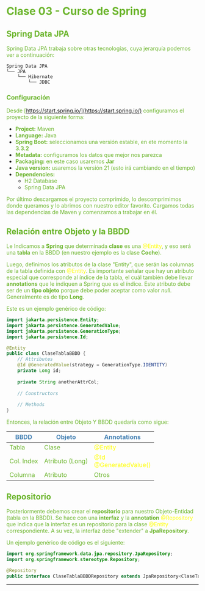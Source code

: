 # <sg>Clase 03 - Curso de Spring</sg>

## <sg>Spring Data JPA</sg>

<sg>Spring Data JPA trabaja sobre otras tecnologías, cuya jerarquía podemos ver a continuación:

```
Spring Data JPA
└── JPA
    └── Hibernate
        └── JDBC
```

### <sg>Configuración</sg>
<sg>Desde [https://start.spring.io/](https://start.spring.io/) configuramos el proyecto
de la siguiente forma:</sg>

* <sg>**Project:** Maven</sg>
* <sg>**Language:** Java</sg>
* <sg>**Spring Boot:** seleccionamos una versión estable, en ete momento la **3.3.2**</sg>
* <sg>**Metadata:** configuramos los datos que mejor nos parezca</sg>
* <sg>**Packaging:** en este caso usaremos **Jar**</sg>
* <sg>**Java version:** usaremos la versión 21 (esto irá cambiando en el tiempo)</sg>
* <sg>**Dependencies:**</sg>
  * <sg>H2 Database</sg>
  * <sg>Spring Data JPA</sg>

<sg>Por último descargamos el proyecto comprimido, lo descomprimimos donde queramos y lo
abrimos con nuestro editor favorito. Cargamos todas las dependencias de Maven y comenzamos
a trabajar en él.</sg>

## <sg>Relación entre Objeto y la BBDD

<sg>Le Indicamos a **Spring** que determinada **clase** es una <y>@Entity</y>, y eso 
será una **tabla** en la BBDD (en nuestro ejemplo es la clase **Coche**).</sg>

<sg>Luego, definimos los atributos de la clase "Entity", que serán las columnas de la tabla
definida con <y>@Entity</y>. Es importante señalar que hay un atributo especial que
corresponde al índice de la tabla, el cuál también debe llevar **annotations** que le
indiquen a Spring que es el índice. Este atributo debe ser de un **tipo objeto** porque
debe poder aceptar como valor _null_. Generalmente es de tipo **Long**.</sg>

<sg>Este es un ejemplo genérico de código:</sg>

```Java
import jakarta.persistence.Entity;
import jakarta.persistence.GeneratedValue;
import jakarta.persistence.GenerationType;
import jakarta.persistence.Id;

@Entity
public class ClaseTablaBBDD {
    // Attributes
    @Id @GeneratedValue(strategy = GenerationType.IDENTITY)
    private Long id;
    
    private String anotherAttrCol;
    
    // Constructors
  
    // Methods
}
```

<sg>Entonces, la relación entre Objeto Y BBDD quedaría como sigue:</sg>


| <sb>BBDD</sb>       | <sb>Objeto</sb>          | <sb>Annotations</sb>             |
|---------------------|--------------------------|----------------------------------|
| <sg>Tabla</sg>      | <sg>Clase</sg>           | <y>@Entity</y>                   |
| <sg>Col. Index</sg> | <sg>Atributo (Long)</sg> | <y>@Id<br/>@GeneratedValue()</y> |
| <sg>Columna</sg>    | <sg>Atributo</sg>        | <sg>Otros</sb>                   |

## <sg>Repositorio</sg>

<sg>Posteriormente debemos crear el **repositorio** para nuestro Objeto-Entidad (tabla
en la BBDD). Se hace con una **interfaz** y la **annotation** <y>@Repository</y> que
indica que la interfaz es un repositorio para la clase <y>@Entity</y> correspondiente.
A su vez, la interfaz debe "extender" a **JpaRepository**.</sg>

<sg>Un ejemplo genérico de código es el siguiente:</sg>

```Java
import org.springframework.data.jpa.repository.JpaRepository;
import org.springframework.stereotype.Repository;

@Repository
public interface ClaseTablaBBDDRepository extends JpaRepository<ClaseTablaBBDD, Long> { }
```

[IMPORTANTE]: # (Configurar Spring para que haga uso de una BBDD en el Disco
                 y no en Memoria)

---

<style>
    y {color: yellow}
	r {color: #C33}
	v {color: violet}
	sb {color: steelblue}
	sg {color: #6CB52D} /* Spring Green */
</style>